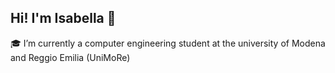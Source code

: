 ## Hi! I'm Isabella 👋
🎓 I’m currently a computer engineering student at the university of Modena and Reggio Emilia (UniMoRe)
